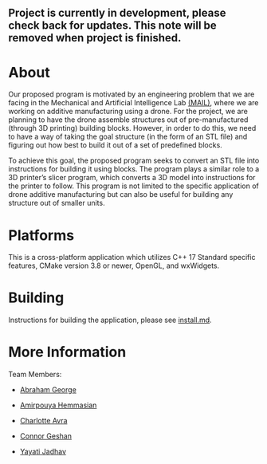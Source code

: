 ## Project is currently in development, please check back for updates. This note will be removed when project is finished. 

# **About**
Our proposed program is motivated by an engineering problem that we are facing in the Mechanical and Artificial Intelligence Lab [(MAIL)](), where we are working on additive manufacturing using a drone. For the project, we are planning to have the drone assemble structures out of pre-manufactured (through 3D printing) building blocks. However, in order to do this, we need to have a way of taking the goal structure (in the form of an STL file) and figuring out how best to build it out of a set of predefined blocks.

To achieve this goal, the proposed program seeks to convert an STL file into instructions for building it using blocks. The program plays a similar role to a 3D printer’s slicer program, which converts a 3D model into instructions for the printer to follow. This program is not limited to the specific application of drone additive manufacturing but can also be useful for building any structure out of smaller units.



# **Platforms**
This is a cross-platform application which utilizes C++ 17 Standard specific features, CMake version 3.8 or newer, OpenGL, and wxWidgets. 

# **Building**

Instructions for building the application, please see [install.md](https://ramennoodle.me.cmu.edu/Bonobo.Git.Server/Repository/Blob/23a02626-3ed4-4dd4-8157-cbf7628ddb97?encodedName=master&encodedPath=install.md). 

# **More Information**
Team Members: 

   - [Abraham George](https://www.linkedin.com/in/abraham-george-897818184/)
   
   - [Amirpouya Hemmasian](https://www.linkedin.com/in/amirpouya-hemmasian/)

   - [Charlotte Avra](https://charlotteavra.com)

   - [Connor Geshan](https://cgeshan.github.io)

   - [Yayati Jadhav](https://www.linkedin.com/in/yayatij/)
   
